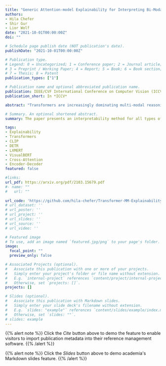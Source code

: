 ```yaml
---
title: "Generic Attention-model Explainability for Interpreting Bi-Modal and Encoder-Decoder Transformers (Oral)"
authors:
- Hila Chefer
- Shir Gur
- Lior Wolf
date: "2021-10-01T00:00:00Z"
doi: ""

# Schedule page publish date (NOT publication's date).
publishDate: "2021-10-01T00:00:00Z"

# Publication type.
# Legend: 0 = Uncategorized; 1 = Conference paper; 2 = Journal article;
# 3 = Preprint / Working Paper; 4 = Report; 5 = Book; 6 = Book section;
# 7 = Thesis; 8 = Patent
publication_types: ["1"]

# Publication name and optional abbreviated publication name.
publication: IEEE/CVF International Conference on Computer Vision (ICCV)
publication_short: In *ICCV*

abstract: "Transformers are increasingly dominating multi-modal reasoning tasks, such as visual question answering, achieving state-of-the-art results thanks to their ability to contextualize information using the self-attention and co-attention mechanisms. These attention modules also play a role in other computer vision tasks including object detection and image segmentation. Unlike Transformers that only use self-attention, Transformers with co-attention require to consider multiple attention maps in parallel in order to highlight the information that is relevant to the prediction in the model's input. In this work, we propose the first method to explain prediction by any Transformer-based architecture, including bi-modal Transformers and Transformers with co-attentions. We provide generic solutions and apply these to the three most commonly used of these architectures: (i) pure self-attention, (ii) self-attention combined with co-attention, and (iii) encoder-decoder attention. We show that our method is superior to all existing methods which are adapted from single modality explainability."

# Summary. An optional shortened abstract.
summary: The paper presents an interpretability method for all types of attention, including bi-modal Transformers and encoder-decoder Transformers. The method achieves SOTA results for CLIP, DETR, LXMERT, and more.

tags:
- Explainability
- Transformers
- CLIP
- DETR
- LXMERT
- VisualBERT
- Cross-Attention
- Encoder-Decoder
featured: false

#links:
url_pdf: https://arxiv.org/pdf/2103.15679.pdf
#- name: ""
#   url: ""
 
url_code: 'https://github.com/hila-chefer/Transformer-MM-Explainability'
# url_dataset: ''
# url_poster: ''
# url_project: ''
# url_slides: ''
# url_source: ''
# url_video: ''

# Featured image
# To use, add an image named `featured.jpg/png` to your page's folder. 
image:
  focal_point: ""
  preview_only: false

# Associated Projects (optional).
#   Associate this publication with one or more of your projects.
#   Simply enter your project's folder or file name without extension.
#   E.g. `internal-project` references `content/project/internal-project/index.md`.
#   Otherwise, set `projects: []`.
projects: []

# Slides (optional).
#   Associate this publication with Markdown slides.
#   Simply enter your slide deck's filename without extension.
#   E.g. `slides: "example"` references `content/slides/example/index.md`.
#   Otherwise, set `slides: ""`.
# slides: example
---
```


{{% alert note %}}
Click the *Cite* button above to demo the feature to enable visitors to import publication metadata into their reference management software.
{{% /alert %}}

{{% alert note %}}
Click the *Slides* button above to demo academia's Markdown slides feature.
{{% /alert %}}
